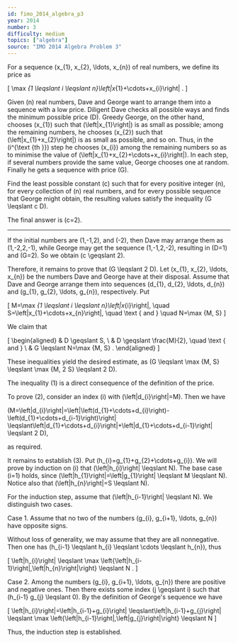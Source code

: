 ```yaml
---
id: fimo_2014_algebra_p3
year: 2014
number: 3
difficulty: medium
topics: ["algebra"]
source: "IMO 2014 Algebra Problem 3"
---
```


For a sequence \(x_{1}, x_{2}, \ldots, x_{n}\) of real numbers, we define its price as

\[
\max _{1 \leqslant i \leqslant n}\left|x_{1}+\cdots+x_{i}\right| .
\]

Given \(n\) real numbers, Dave and George want to arrange them into a sequence with a low price. Diligent Dave checks all possible ways and finds the minimum possible price \(D\). Greedy George, on the other hand, chooses \(x_{1}\) such that \(\left|x_{1}\right|\) is as small as possible; among the remaining numbers, he chooses \(x_{2}\) such that \(\left|x_{1}+x_{2}\right|\) is as small as possible, and so on. Thus, in the \(i^{\text {th }}\) step he chooses \(x_{i}\) among the remaining numbers so as to minimise the value of \(\left|x_{1}+x_{2}+\cdots+x_{i}\right|\). In each step, if several numbers provide the same value, George chooses one at random. Finally he gets a sequence with price \(G\).

Find the least possible constant \(c\) such that for every positive integer \(n\), for every collection of \(n\) real numbers, and for every possible sequence that George might obtain, the resulting values satisfy the inequality \(G \leqslant c D\).

The final answer is \(c=2\).

---
If the initial numbers are \(1,-1,2\), and \(-2\), then Dave may arrange them as \(1,-2,2,-1\), while George may get the sequence \(1,-1,2,-2\), resulting in \(D=1\) and \(G=2\). So we obtain \(c \geqslant 2\).

Therefore, it remains to prove that \(G \leqslant 2 D\). Let \(x_{1}, x_{2}, \ldots, x_{n}\) be the numbers Dave and George have at their disposal. Assume that Dave and George arrange them into sequences \(d_{1}, d_{2}, \ldots, d_{n}\) and \(g_{1}, g_{2}, \ldots, g_{n}\), respectively. Put

\[
M=\max _{1 \leqslant i \leqslant n}\left|x_{i}\right|, \quad S=\left|x_{1}+\cdots+x_{n}\right|, \quad \text { and } \quad N=\max \{M, S\}
\]

We claim that

\[
\begin{aligned}
& D \geqslant S, \\
& D \geqslant \frac{M}{2}, \quad \text { and } \\
& G \leqslant N=\max \{M, S\} .
\end{aligned}
\]

These inequalities yield the desired estimate, as \(G \leqslant \max \{M, S\} \leqslant \max \{M, 2 S\} \leqslant 2 D\).

The inequality (1) is a direct consequence of the definition of the price.

To prove (2), consider an index \(i\) with \(\left|d_{i}\right|=M\). Then we have

\(M=\left|d_{i}\right|=\left|\left(d_{1}+\cdots+d_{i}\right)-\left(d_{1}+\cdots+d_{i-1}\right)\right| \leqslant\left|d_{1}+\cdots+d_{i}\right|+\left|d_{1}+\cdots+d_{i-1}\right| \leqslant 2 D\),

as required.

It remains to establish (3). Put \(h_{i}=g_{1}+g_{2}+\cdots+g_{i}\). We will prove by induction on \(i\) that \(\left|h_{i}\right| \leqslant N\). The base case \(i=1\) holds, since \(\left|h_{1}\right|=\left|g_{1}\right| \leqslant M \leqslant N\). Notice also that \(\left|h_{n}\right|=S \leqslant N\).

For the induction step, assume that \(\left|h_{i-1}\right| \leqslant N\). We distinguish two cases.

Case 1. Assume that no two of the numbers \(g_{i}, g_{i+1}, \ldots, g_{n}\) have opposite signs.

Without loss of generality, we may assume that they are all nonnegative. Then one has \(h_{i-1} \leqslant h_{i} \leqslant \cdots \leqslant h_{n}\), thus

\[
\left|h_{i}\right| \leqslant \max \left\{\left|h_{i-1}\right|,\left|h_{n}\right|\right\} \leqslant N .
\]

Case 2. Among the numbers \(g_{i}, g_{i+1}, \ldots, g_{n}\) there are positive and negative ones. Then there exists some index \(j \geqslant i\) such that \(h_{i-1} g_{j} \leqslant 0\). By the definition of George's sequence we have

\[
\left|h_{i}\right|=\left|h_{i-1}+g_{i}\right| \leqslant\left|h_{i-1}+g_{j}\right| \leqslant \max \left\{\left|h_{i-1}\right|,\left|g_{j}\right|\right\} \leqslant N
\]

Thus, the induction step is established.
